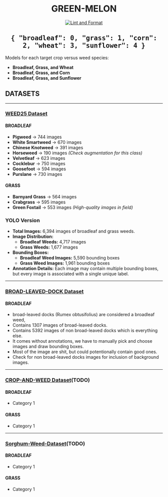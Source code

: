 <div align="center">

# GREEN-MELON

[![Lint and Format](https://github.com/dinjazelena98/green-melon/actions/workflows/ci.yml/badge.svg?branch=main)](https://github.com/dinjazelena98/green-melon/actions/workflows/ci.yml)

</div>

<div align="center">

<h2 style="font-family: monospace; font-size: 1.5em;">
{
    "broadleaf": 0,
    "grass": 1,
    "corn": 2,
    "wheat": 3,
    "sunflower": 4
}
</h2>

</div>

Models for each target crop versus weed species:

- **Broadleaf, Grass, and Wheat**
- **Broadleaf, Grass, and Corn**
- **Broadleaf, Grass, and Sunflower**

## DATASETS
---

### [WEED25 Dataset](https://www.frontiersin.org/journals/plant-science/articles/10.3389/fpls.2022.1053329/full)

#### **BROADLEAF**
- **Pigweed** → 744 images
- **White Smartweed** → 670 images
- **Chinese Knotweed** → 391 images
- **Horseweed** → 190 images _(Check augmentation for this class)_
- **Velvetleaf** → 623 images
- **Cocklebur** → 750 images
- **Goosefoot** → 594 images
- **Purslane** → 730 images

#### **GRASS**
- **Barnyard Grass** → 564 images
- **Crabgrass** → 595 images
- **Green Foxtail** → 553 images _(High-quality images in field)_


### YOLO Version

- **Total Images:** 6,394 images of broadleaf and grass weeds.
- **Image Distribution:**
  - **Broadleaf Weeds:** 4,717 images
  - **Grass Weeds:** 1,677 images
- **Bounding Boxes:**
  - **Broadleaf Weed Images:** 5,590 bounding boxes
  - **Grass Weed Images:** 1,961 bounding boxes
- **Annotation Details:** Each image may contain multiple bounding boxes, but every image is associated with a single unique label.

---

### [BROAD-LEAVED-DOCK Dataset](https://www.kaggle.com/datasets/gavinarmstrong/open-sprayer-images/data)

#### **BROADLEAF**
 - broad-leaved docks (Rumex obtusifolius) are considered a broadleaf weed,
 - Contains 1307 images of broad-leaved docks.
 - Contains 5392 images of non broad-leaved docks which is everything else.
 - It comes without annotations, we have to manually pick and choose images and draw bounding boxes.
 - Most of the image are shit, but could potentionally contain good ones.
 - Check for non broad-leaved docks images for inclusion of background images.
 
---

### [CROP-AND-WEED Dataset](https://github.com/cropandweed/cropandweed-dataset)(TODO)

#### **BROADLEAF**
- Category 1

#### **GRASS**
- Category 1

---
### [Sorghum-Weed-Dataset](https://data.mendeley.com/datasets/y9bmtf4xmr/1)(TODO)

#### **BROADLEAF**
- Category 1

#### **GRASS**
- Category 1
